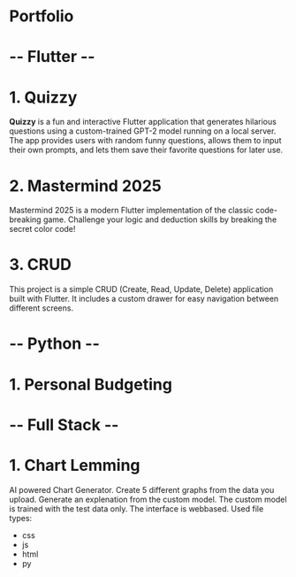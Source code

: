 # Portfolio

# -- Flutter --

# 1. Quizzy
**Quizzy** is a fun and interactive Flutter application that generates hilarious questions using a custom-trained GPT-2 model running on a local server. The app provides users with random funny questions, allows them to input their own prompts, and lets them save their favorite questions for later use.

# 2. Mastermind 2025
Mastermind 2025 is a modern Flutter implementation of the classic code-breaking game. Challenge your logic and deduction skills by breaking the secret color code!

# 3. CRUD
This project is a simple CRUD (Create, Read, Update, Delete) application built with Flutter. It includes a custom drawer for easy navigation between different screens.

# -- Python --

# 1. Personal Budgeting

# -- Full Stack --
# 1. Chart Lemming
AI powered Chart Generator. Create 5 different graphs from the data you upload. Generate an explenation from the custom model. The custom model is trained with the test data only. The interface is webbased.
Used file types:
  - css
  - js
  - html
  - py

